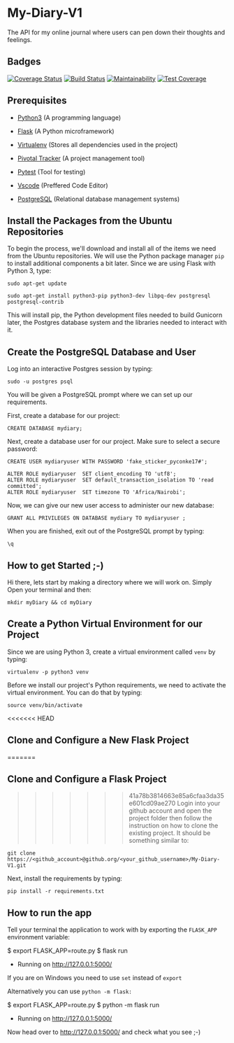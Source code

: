 # My-Diary-V1
The API for my online journal where users can pen down their thoughts and feelings.

## Badges
<a href='https://coveralls.io/github/Bakley/My-Diary-V1?branch=master'><img src='https://coveralls.io/repos/github/Bakley/My-Diary-V1/badge.svg?branch=master' alt='Coverage Status' /></a> 
[![Build Status](https://travis-ci.com/Bakley/My-Diary-V1.svg?branch=develop)](https://travis-ci.com/Bakley/My-Diary-V1)
[![Maintainability](https://api.codeclimate.com/v1/badges/1be49d5566955442e2d8/maintainability)](https://codeclimate.com/github/Bakley/My-Diary-V1/maintainability)
[![Test Coverage](https://api.codeclimate.com/v1/badges/1be49d5566955442e2d8/test_coverage)](https://codeclimate.com/github/Bakley/My-Diary-V1/test_coverage)

## Prerequisites
* [Python3](https://www.python.org/) (A programming language) 
* [Flask](http://flask.pocoo.org/) (A Python microframework)

* [Virtualenv](https://virtualenv.pypa.io/en/stable/) (Stores all dependencies used in the project)

* [Pivotal Tracker](www.pivotaltracker.com) (A project management tool)

* [Pytest](https://docs.pytest.org/en/latest/) (Tool for testing)

* [Vscode](https://code.visualstudio.com/download) (Preffered Code Editor)

* [PostgreSQL](https://www.postgresql.org/) (Relational database management systems)


## Install the Packages from the Ubuntu Repositories
To begin the process, we'll download and install all of the items we need from the Ubuntu repositories. We will use the Python package manager `pip` to install additional components a bit later.
Since we are using Flask with Python 3, type:

```
sudo apt-get update

sudo apt-get install python3-pip python3-dev libpq-dev postgresql postgresql-contrib 
```
This will install pip, the Python development files needed to build Gunicorn later, the Postgres database system and the libraries needed to interact with it.

## Create the PostgreSQL Database and User
Log into an interactive Postgres session by typing:
```
sudo -u postgres psql
```
You will be given a PostgreSQL prompt where we can set up our requirements.

First, create a database for our project:
```
CREATE DATABASE mydiary;
```
Next, create a database user for our project. Make sure to select a secure password:

```
CREATE USER mydiaryuser WITH PASSWORD 'fake_sticker_pyconke17#';
```


```
ALTER ROLE mydiaryuser  SET client_encoding TO 'utf8';
ALTER ROLE mydiaryuser  SET default_transaction_isolation TO 'read committed';
ALTER ROLE mydiaryuser  SET timezone TO 'Africa/Nairobi';
```

Now, we can give our new user access to administer our new database:

```
GRANT ALL PRIVILEGES ON DATABASE mydiary TO mydiaryuser ;
```

When you are finished, exit out of the PostgreSQL prompt by typing:
```
\q
```

## How to get Started ;-)
Hi there, lets start by making a directory where we will work on. 
Simply Open your terminal and then:
```
mkdir myDiary && cd myDiary
```

## Create a Python Virtual Environment for our Project
Since we are using Python 3, create a virtual environment called `venv` by typing:
```
virtualenv -p python3 venv
```
Before we install our project's Python requirements, we need to activate the virtual environment. You can do that by typing:
```
source venv/bin/activate
```

<<<<<<< HEAD
## Clone and Configure a New Flask Project
=======
## Clone and Configure a Flask Project
>>>>>>> 41a78b3814663e85a6cfaa3da35e601cd09ae270
Login into your github account and open the project folder then follow the instruction on how to clone the existing project. It should be something similar to:
```
git clone https://<github_account>@github.org/<your_github_username>/My-Diary-V1.git
```
Next, install the requirements by typing:
```
pip install -r requirements.txt
```
## How to run the app
Tell your terminal the application to work with by exporting the ```FLASK_APP``` environment variable:

$ export FLASK_APP=route.py
$ flask run
 * Running on http://127.0.0.1:5000/

If you are on Windows you need to use ```set``` instead of ```export```

Alternatively you can use ```python -m flask:```

$ export FLASK_APP=route.py
$ python -m flask run
 * Running on http://127.0.0.1:5000/

 Now head over to http://127.0.0.1:5000/ and check what you see ;-)

